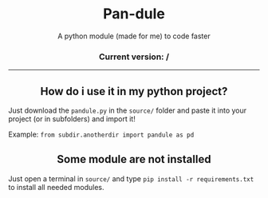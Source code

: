 <center>
    <h1>Pan-dule</h1>
    <p>A python module (made for me) to code faster</p>
    <h3>Current version: <b>/</b></h3>
    <hr>
</center>

<h2 align="center">How do i use it in my python project?</h2>

Just download the `pandule.py` in the `source/` folder and paste it into your project (or in subfolders) and import it! 

Example: `from subdir.anotherdir import pandule as pd`

<h2 align="center">Some module are not installed</h2>

Just open a terminal in `source/` and type `pip install -r requirements.txt` to install all needed modules.